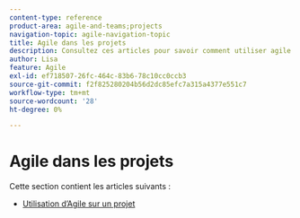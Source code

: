 ```yaml
---
content-type: reference
product-area: agile-and-teams;projects
navigation-topic: agile-navigation-topic
title: Agile dans les projets
description: Consultez ces articles pour savoir comment utiliser agile dans des projets.
author: Lisa
feature: Agile
exl-id: ef718507-26fc-464c-83b6-78c10cc0ccb3
source-git-commit: f2f825280204b56d2dc85efc7a315a4377e551c7
workflow-type: tm+mt
source-wordcount: '28'
ht-degree: 0%

---
```


# Agile dans les projets

Cette section contient les articles suivants :

* [Utilisation d’Agile sur un projet](../../agile/agile-in-projects/use-agile-on-a-project.md)
